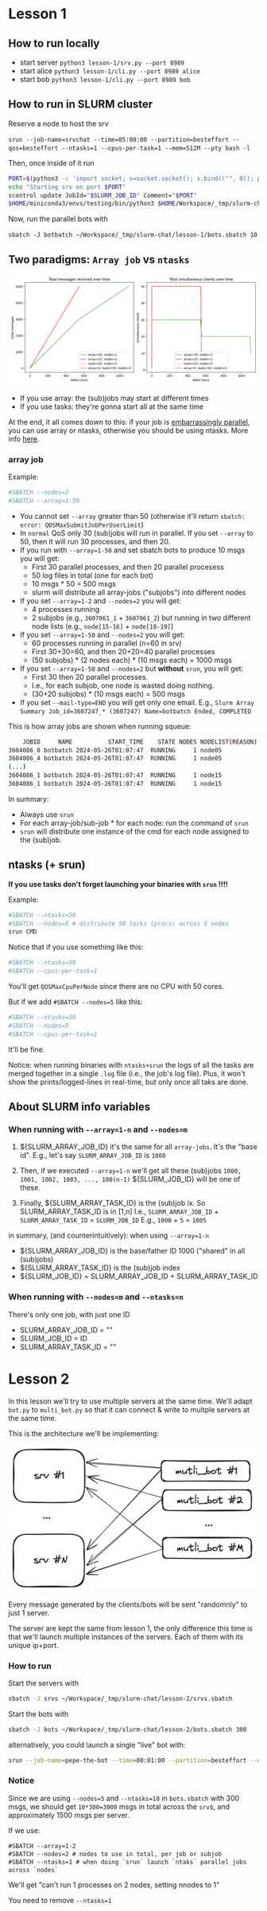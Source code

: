 # Lesson 1


## How to run locally

- start server `python3 lesson-1/srv.py --port 8989`
- start alice `python3 lesson-1/cli.py --port 8989 alice`
- start bob `python3 lesson-1/cli.py --port 8989 bob`




## How to run in SLURM cluster

Reserve a node to host the srv

`srun --job-name=srvchat --time=05:00:00 --partition=besteffort --qos=besteffort --ntasks=1 --cpus-per-task=1 --mem=512M --pty bash -l`

Then, once inside of it run

```bash
PORT=$(python3 -c 'import socket; s=socket.socket(); s.bind(("", 0)); print(s.getsockname()[1]); s.close()')
echo "Starting srv on port $PORT"
scontrol update JobId="$SLURM_JOB_ID" Comment="$PORT"
$HOME/miniconda3/envs/testing/bin/python3 $HOME/Workspace/_tmp/slurm-chat/lesson-1/srv.py --port $PORT
```

Now, run the parallel bots with

`sbatch -J botbatch ~/Workspace/_tmp/slurm-chat/lesson-1/bots.sbatch 10`




## Two paradigms: `Array job` vs `ntasks`

![plot1](lesson-1/logs/plot.png)

- If you use array: the (sub)jobs may start at different times
- If you use tasks: they're gonna start all at the same time

At the end, it all comes down to this: if your job is [embarrassingly parallel](https://en.wikipedia.org/wiki/Embarrassingly_parallel),
you can use array or ntasks, otherwise you should be using ntasks. More info
[here](https://stackoverflow.com/questions/53423544/slurm-question-array-job-vs-srun-in-a-sbatch).

### array job

Example:

```bash
#SBATCH --nodes=2
#SBATCH --array=1-50
```

* You cannot set `--array` greater than 50 (otherwise it'll return 
  `sbatch: error: QOSMaxSubmitJobPerUserLimit`)
* In `normal` QoS only 30 (sub)jobs will run in parallel. If you set `--array` 
  to 50, then it will run 30 processes, and then 20.
* If you run with `--array=1-50` and set sbatch bots to produce 10 msgs you will get:
    - First 30 parallel processes, and then 20 parallel procesess
    - 50 log files in total (one for each bot)
    - 10 msgs * 50 = 500 msgs
    - slurm will distribute all array-jobs ("subjobs") into different nodes
* If you set `--array=1-2` and `--nodes=2` you will get:
    - 4 processes running
    - 2 subjobs (e.g., `3607061_1` + `3607061_2`) but running in two different
      node lists (e.g., `node[15-16]` + `node[18-19]`)
* If you set `--array=1-50` and `--nodes=2` you will get:
    - 60 processes running in parallel (n=60 in srv)
    - First 30+30=60, and then 20+20=40 parallel processes
    - (50 subjobs) * (2 nodes each) * (10 msgs each) = 1000 msgs
* If you set `--array=1-50` and `--nodes=2` but **without** `srun`, you will get:
    - First 30 then 20 parallel processes.
    - I.e., for each subjob, one node is wasted doing nothing.
    - (30+20 subjobs) * (10 msgs each) = 500 msgs
* If you set `--mail-type=END` you will get only one email. E.g.,
  `Slurm Array Summary Job_id=3607247_* (3607247) Name=botbatch Ended, COMPLETED`

This is how array jobs are shown when running squeue:

```bash
    JOBID     NAME          START_TIME    STATE NODES NODELIST(REASON)
3604086_0 botbatch 2024-05-26T01:07:47  RUNNING     1 node05
3604086_4 botbatch 2024-05-26T01:07:47  RUNNING     1 node05
(...)
3604086_1 botbatch 2024-05-26T01:07:47  RUNNING     1 node15
3604086_1 botbatch 2024-05-26T01:07:47  RUNNING     1 node15
```

In summary:
  - Always use `srun`
  - For each array-job/sub-job * for each node: run the command of `srun`
  - `srun` will distribute one instance of the cmd for each node assigned to the
    (sub)job.


## ntasks (+ srun)

**If you use tasks don't forget launching your binaries with `srun` !!!!**

Example:

```bash
#SBATCH --ntasks=50
#SBATCH --nodes=5 # distribute 50 tasks (procs) across 5 nodes
srun CMD
```

Notice that if you use something like this:

```bash
#SBATCH --ntasks=50
#SBATCH --cpus-per-task=1
```

You'll get `QOSMaxCpuPerNode` since there are no CPU with 50 cores.

But if we add `#SBATCH --nodes=5` like this:

```bash
#SBATCH --ntasks=50
#SBATCH --nodes=5
#SBATCH --cpus-per-task=1
```

It'll be fine.

Notice: when running binaries with `ntasks+srun` the logs of all the tasks are
merged together in a single `.log` file (i.e., the job's log file).
Plus, it won't show the prints/logged-lines in real-time, but only once all taks
are done.



## About SLURM info variables

### When running with `--array=1-n` and `--nodes=m`

1. ${SLURM_ARRAY_JOB_ID} it's the same for all `array-jobs`.
   It's the "base id".
   E.g., let's say `SLURM_ARRAY_JOB_ID` is `1000`

2. Then, if we executed `--array=1-n` we'll get all these (sub)jobs
   `1000, 1001, 1002, 1003, ..., 100(n-1)`
   ${SLURM_JOB_ID} will be one of these.

3. Finally, ${SLURM_ARRAY_TASK_ID} is the (sub)job ix.
   So SLURM_ARRAY_TASK_ID is in [1,n]
   I.e., `SLURM_ARRAY_JOB_ID` + `SLURM_ARRAY_TASK_ID` = `SLURM_JOB_ID`
   E.g., `1000`               + `5`                   = `1005`

in summary, (and counterintuitively):
  when using `--array=1-n`
  - ${SLURM_ARRAY_JOB_ID} is the base/father ID 1000 ("shared" in all (sub)jobs)
  - ${SLURM_ARRAY_TASK_ID} is the (sub)job index
  - ${SLURM_JOB_ID} = SLURM_ARRAY_JOB_ID + SLURM_ARRAY_TASK_ID

### When running with `--nodes=m` and `--ntasks=n`

There's only one job, with just one ID

- SLURM_ARRAY_JOB_ID = ""
- SLURM_JOB_ID = ID
- SLURM_ARRAY_TASK_ID = ""

# Lesson 2

In this lesson we'll try to use multiple servers at the same time. We'll adapt
`bot.py` to `multi_bot.py` so that it can connect & write to multple servers at 
the same time.

This is the architecture we'll be implementing:

![lesson-2-arch](img/lesson-2-arch.png)

Every message generated by the clients/bots will be sent "randomnly" to just 1
server.

The server are kept the same from lesson 1, the only difference this time is 
that we'll launch multiple instances of the servers. Each of them with its 
unique ip+port.

### How to run

Start the servers with

```bash
sbatch -J srvs ~/Workspace/_tmp/slurm-chat/lesson-2/srvs.sbatch
```

Start the bots with

```bash
sbatch -J bots ~/Workspace/_tmp/slurm-chat/lesson-2/bots.sbatch 300
```

alternatively, you could launch a single "live" bot with:

```bash
srun --job-name=pepe-the-bot --time=00:01:00 --partition=besteffort --qos=besteffort --ntasks=1 --cpus-per-task=1 --mem=128M $HOME/miniconda3/envs/testing/bin/python -u $HOME/Workspace/_tmp/slurm-chat/lesson-2/multi_bot.py --servers $(squeue -u $(whoami) --name=srvs --states=R -h -o "%N:%k" | paste -sd ",") --num_msgs 15 pepe
```


### Notice

Since we are using `--nodes=5` and `--ntasks=10` in `bots.sbatch` with 300 msgs,
we should get `10*300=3000` msgs in total across the `srv`s, and approximately
1500 msgs per server.

If we use:

```
#SBATCH --array=1-2
#SBATCH --nodes=2 # nodes to use in total, per job or subjob
#SBATCH --ntasks=1 # when doing `srun` launch `ntaks` parallel jobs across `nodes`
```

We'll get "can't run 1 processes on 2 nodes, setting nnodes to 1"

You need to remove `--ntasks=1`


